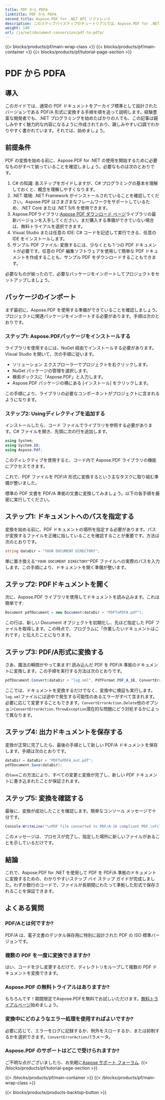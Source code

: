 ```yaml
---
title: PDF から PDFA
linktitle: PDF から PDFA
second_title: Aspose.PDF for .NET API リファレンス
description: このステップバイステップのチュートリアルでは、Aspose.PDF for .NET を使用して PDF ファイルを PDF/A 形式に変換する方法を学習します。
weight: 140
url: /ja/net/document-conversion/pdf-to-pdfa/
---
```


{{< blocks/products/pf/main-wrap-class >}}
{{< blocks/products/pf/main-container >}}
{{< blocks/products/pf/tutorial-page-section >}}

# PDF から PDFA

## 導入

このガイドでは、通常の PDF ドキュメントをアーカイブ標準として設計されたバージョンである PDF/A 形式に変換する手順を順を追って説明します。経験豊富な開発者でも、.NET プログラミングを始めたばかりの人でも、この記事は親しみやすく魅力的な内容になるように作成されており、親しみやすい口調でわかりやすく書かれています。それでは、始めましょう。

## 前提条件

PDF の変換を始める前に、Aspose.PDF for .NET の使用を開始するために必要なものがすべて揃っていることを確認しましょう。必要なものは次のとおりです。

1. C# の知識: 各ステップをガイドしますが、C# プログラミングの基本を理解しておくと、概念を理解しやすくなります。
2. .NET 環境: .NET Framework がインストールされていることを確認してください。Aspose.PDF はさまざまなフレームワークをサポートしているため、.NET Core または .NET 5/6 を使用できます。
3.  Aspose.PDFライブラリ:[Aspose PDF ダウンロード ページ](https://releases.aspose.com/pdf/net)ライブラリの最新バージョンを入手してください。まだ購入する準備ができていない場合は、無料トライアルを選択できます。
4. Visual Studio または任意の IDE: C# コードを記述して実行できる、任意の IDE をインストールします。
5. サンプル PDF ファイル: 変換するには、少なくとも 1 つの PDF ドキュメントが必要です。任意の PDF 編集ソフトウェアを使用して簡単な PDF ドキュメントを作成することも、サンプル PDF をダウンロードすることもできます。

必要なものが揃ったので、必要なパッケージをインポートしてプロジェクトをセットアップしましょう。

## パッケージのインポート

まず最初に、Aspose.PDF を使用する準備ができていることを確認しましょう。プロジェクトに関連パッケージをインポートする必要があります。手順は次のとおりです。

### ステップ1: Aspose.PDFパッケージをインストールする

ライブラリを使用するには、NuGet 経由でインストールする必要があります。Visual Studio を開いて、次の手順に従います。

- ソリューション エクスプローラーでプロジェクトを右クリックします。
- NuGet パッケージの管理を選択します。
- 検索ボックスに「Aspose.PDF」と入力します。
- Aspose.PDF パッケージの横にある [インストール] をクリックします。

この手順により、ライブラリの必要なコンポーネントがプロジェクトに含まれるようになります。

### ステップ2: Usingディレクティブを追加する

インストールしたら、コード ファイルでライブラリを参照する必要があります。C# ファイルを開き、先頭に次の行を追加します。

```csharp
using System;
using System.IO;
using Aspose.Pdf;
```

このディレクティブを使用すると、コード内で Aspose.PDF ライブラリの機能にアクセスできます。

これで、PDF ファイルを PDF/A 形式に変換するという主なタスクに取り組む準備が整いました。

標準の PDF 文書を PDF/A 準拠の文書に変換してみましょう。以下の各手順を厳密に実行してください。

## ステップ1: ドキュメントへのパスを指定する

変換を始める前に、PDF ドキュメントの場所を指定する必要があります。パスが変換するファイルを正確に指していることを確認することが重要です。方法は次のとおりです。

```csharp
string dataDir = "YOUR DOCUMENT DIRECTORY";
```

単に置き換える`"YOUR DOCUMENT DIRECTORY"`PDF ファイルへの実際のパスを入力します。この手順により、ドキュメントを開く準備が整います。

## ステップ2: PDFドキュメントを開く

次に、Aspose.PDF ライブラリを使用してドキュメントを読み込みます。これは簡単です:

```csharp
Document pdfDocument = new Document(dataDir + "PDFToPDFA.pdf");
```

この行は、新しい Document オブジェクトを初期化し、先ほど指定した PDF ファイルを取得します。この時点で、プログラムに「作業したいドキュメントはこれです」と伝えたことになります。

## ステップ3: PDF/A形式に変換する

さあ、魔法の瞬間がやって来ます! 読み込んだ PDF を PDF/A 準拠のドキュメントに変換します。この手順を実行する方法は次のとおりです。

```csharp
pdfDocument.Convert(dataDir + "log.xml", PdfFormat.PDF_A_1B, ConvertErrorAction.Delete);
```

ここでは、ドキュメントを変換するだけでなく、変換中に検証も実行します。`log.xml`ファイルには途中で発生する可能性のあるエラーがすべて含まれます。必要に応じて変更することもできます。`ConvertErrorAction.Delete`他のオプション`ConvertErrorAction.ThrowException`潜在的な問題にどう対処するかによって異なります。

## ステップ4: 出力ドキュメントを保存する

変換が正常に完了したら、最後の手順として新しい PDF/A ドキュメントを保存します。手順は次のとおりです。

```csharp
dataDir = dataDir + "PDFToPDFA_out.pdf";
pdfDocument.Save(dataDir);
```

の`Save`この方法により、すべての変更と変換が完了し、新しい PDF ドキュメントに書き込まれたことが保証されます。

## ステップ5: 変換を確認する

最後に、変換が成功したことを確認します。簡単なコンソール メッセージで十分です。

```csharp
Console.WriteLine("\nPDF file converted to PDF/A-1b compliant PDF.\nFile saved at " + dataDir);
```

このメッセージは、プロセスが完了し、指定した場所に新しいファイルがあることを示しているだけです。

## 結論

これで、Aspose.PDF for .NET を使用して PDF を PDF/A 準拠のドキュメントに変換するための、わかりやすいステップ バイ ステップ ガイドが完成しました。わずか数行のコードで、ファイルが長期間にわたって準拠した形式で保存されることを保証できます。


## よくある質問

### PDF/Aとは何ですか?
PDF/A は、電子文書のデジタル保存用に特別に設計された PDF の ISO 標準バージョンです。

### 複数の PDF を一度に変換できますか?
はい、コードを少し変更するだけで、ディレクトリをループして複数の PDF ドキュメントを変換できます。

### Aspose.PDF の無料トライアルはありますか?
もちろんです！期間限定でAspose.PDFを無料でお試しいただけます。[無料トライアルページ](https://releases.aspose.com/)始めましょう。

### 変換中にどのようなエラー処理を使用すればよいですか?
必要に応じて、エラーをログに記録するか、例外をスローするか、または抑制するかを選択できます。`ConvertErrorAction`パラメータ。

### Aspose.PDF のサポートはどこで受けられますか?
ご不明な点がございましたら、お気軽に[Aspose サポート フォーラム](https://forum.aspose.com/c/pdf/10).
{{< /blocks/products/pf/tutorial-page-section >}}

{{< /blocks/products/pf/main-container >}}
{{< /blocks/products/pf/main-wrap-class >}}

{{< blocks/products/products-backtop-button >}}
